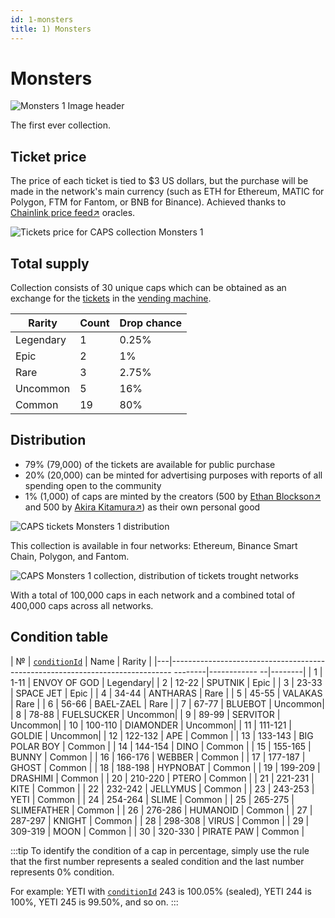 ```yaml
---
id: 1-monsters
title: 1) Monsters
---
```


# Monsters

![Monsters 1 Image header](/img/monsters-1-twitter-header.jpg)

The first ever collection. 

## Ticket price

The price of each ticket is tied to $3 US dollars, but the purchase will be made in the network's main currency (such as ETH for Ethereum, MATIC for Polygon, FTM for Fantom, or BNB for Binance). Achieved thanks to [Chainlink price feed↗](https://docs.chain.link/data-feeds/price-feeds/addresses/) oracles.

![Tickets price for CAPS collection Monsters 1](/img/monsters-1-ticket-price.jpg#presentation)

## Total supply

Collection consists of 30 unique caps which can be obtained as an exchange for the [tickets](../getting-started/01-buy-tickets.md) in the [vending machine](../getting-started/04-get-caps-vending-machines.md).

| Rarity     | Count | Drop chance |
|------------|-------|-------------|
| Legendary  | 1     | 0.25%       |
| Epic       | 2     | 1%          |
| Rare       | 3     | 2.75%       |
| Uncommon   | 5     | 16%         |
| Common     | 19    | 80%         |

## Distribution

- 79% (79,000) of the tickets are available for public purchase
- 20% (20,000) can be minted for advertising purposes with reports of all spending open to the community
- 1% (1,000) of caps are minted by the creators (500 by [Ethan Blockson↗](https://twitter.com/ethan_blockson) and 500 by [Akira Kitamura↗](https://twitter.com/AkiraKitamuraa)) as their own personal good

![CAPS tickets Monsters 1 distribution](/img/caps-tickets-monsters-1-distribution.jpg#presentation)

This collection is available in four networks: Ethereum, Binance Smart Chain, Polygon, and Fantom. 

![CAPS Monsters 1 collection, distribution of tickets trought networks](/img/caps-tickets-monsters-1-distribution-all-networks.jpg#presentation)

With a total of 100,000 caps in each network and a combined total of 400,000 caps across all networks.

## Condition table

| № | [`conditionId`](../getting-started/05-check-your-caps-balance.md#using-block-explorer) | Name          | Rarity | 
|---|------------------------------------------------------------------------------  --------|------------ --|--------|
| 1 | 1-11    | ENVOY OF GOD      | Legendary| 
| 2 | 12-22   | SPUTNIK           | Epic     | 
| 3 | 23-33   | SPACE JET         | Epic     | 
| 4 | 34-44   | ANTHARAS          | Rare     | 
| 5 | 45-55   | VALAKAS           | Rare     | 
| 6 | 56-66   | BAEL-ZAEL         | Rare     | 
| 7 | 67-77   | BLUEBOT           | Uncommon| 
| 8 | 78-88   | FUELSUCKER        | Uncommon| 
| 9 | 89-99   | SERVITOR          | Uncommon| 
| 10 | 100-110 | DIAMONDER         | Uncommon| 
| 11 | 111-121 | GOLDIE            | Uncommon| 
| 12 | 122-132 | APE               | Common   | 
| 13 | 133-143 | BIG POLAR BOY     | Common   | 
| 14 | 144-154 | DINO              | Common   | 
| 15 | 155-165 | BUNNY             | Common   | 
| 16 | 166-176 | WEBBER            | Common   | 
| 17 | 177-187 | GHOST             | Common   | 
| 18 | 188-198 | HYPNOBAT          | Common   | 
| 19 | 199-209 | DRASHIMI          | Common   | 
| 20 | 210-220 | PTERO             | Common   | 
| 21 | 221-231 | KITE              | Common   | 
| 22 | 232-242 | JELLYMUS          | Common   | 
| 23 | 243-253 | YETI              | Common   | 
| 24 | 254-264 | SLIME             | Common   | 
| 25 | 265-275 | SLIMEFATHER       | Common   | 
| 26 | 276-286 | HUMANOID          | Common   | 
| 27 | 287-297 | KNIGHT            | Common   | 
| 28 | 298-308 | VIRUS             | Common   | 
| 29 | 309-319 | MOON              | Common   | 
| 30 | 320-330 | PIRATE PAW        | Common   | 

:::tip
To identify the condition of a cap in percentage, simply use the rule that the first number represents a sealed condition and the last number represents 0% condition.

For example: YETI with [`conditionId`](../getting-started/05-check-your-caps-balance.md#using-block-explorer) 243 is 100.05% (sealed), YETI 244 is 100%, YETI 245 is 99.50%, and so on.
:::